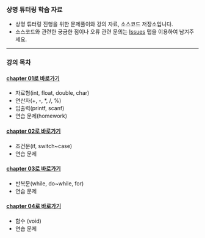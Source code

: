 ### 상명 튜터링 학습 자료
- 상명 튜터링 진행을 위한 문제풀이와 강의 자료, 소스코드 저장소입니다.
- 소스코드와 관련한 궁금한 점이나 오류 관련 문의는 [Issues](https://github.com/piaochung/c_study/issues) 탭을 이용하여 남겨주세요.
---
### 강의 목차
#### [chapter 01로 바로가기](https://github.com/piaochung/c_study/tree/main/data/chapter1_presentation.pdf)
- 자료형(int, float, double, char)
- 연산자(+, -, *, /, %) 
- 입출력(printf, scanf)
- 연습 문제(homework)
#### [chapter 02로 바로가기](https://github.com/piaochung/c_study/tree/main/data/chapter2_presentation.pdf)
- 조건문(if, switch~case)
- 연습 문제
#### [chapter 03로 바로가기](https://github.com/piaochung/c_study/tree/main/%EC%86%8C%EC%8A%A4%20%EC%BD%94%EB%93%9C/chap3)
- 반복문(while, do~while, for)
- 연습 문제

#### [chapter 04로 바로가기](https://github.com/piaochung/c_study/tree/main/%EC%86%8C%EC%8A%A4%20%EC%BD%94%EB%93%9C/chap4)
- 함수 (void)
- 연습 문제
